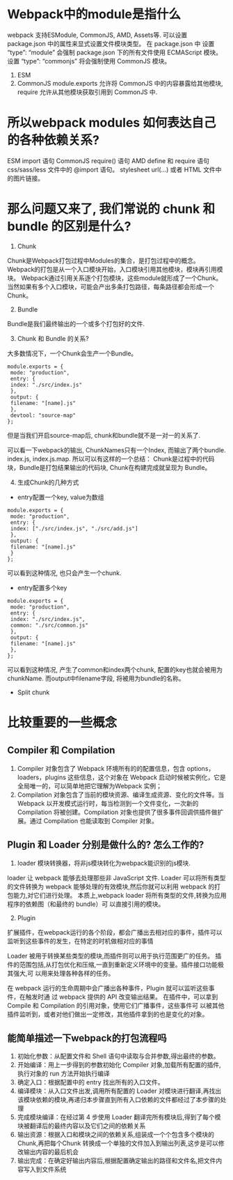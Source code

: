 # Webpack中的module是指什么
webpack ⽀持ESModule, CommonJS, AMD, Assets等.
可以设置 package.json 中的属性来显式设置⽂件模块类型。
在 package.json 中
设置 “type”: “module” 会强制 package.json 下的所有⽂件使⽤ ECMAScript 模块。
设置 “type”: “commonjs” 将会强制使⽤ CommonJS 模块。

1. ESM
2. CommonJS
module.exports 允许将 CommonJS 中的内容暴露给其他模块,
require 允许从其他模块获取引⽤到 CommonJS 中.

# 所以webpack modules 如何表达⾃⼰的各种依赖关系?
ESM import 语句
CommonJS require() 语句
AMD define 和 require 语句
css/sass/less ⽂件中的 @import 语句。
stylesheet url(…) 或者 HTML ⽂件中的图⽚链接。

# 那么问题⼜来了, 我们常说的 chunk 和 bundle 的区别是什么?

1. Chunk

Chunk是Webpack打包过程中Modules的集合，是打包过程中的概念。
Webpack的打包是从⼀个⼊⼝模块开始，⼊⼝模块引⽤其他模块，模块再引⽤模块。
Webpack通过引⽤关系逐个打包模块，这些module就形成了⼀个Chunk。
当然如果有多个⼊⼝模块，可能会产出多条打包路径，每条路径都会形成⼀个Chunk。

2. Bundle

Bundle是我们最终输出的⼀个或多个打包好的⽂件.

3. Chunk 和 Bundle 的关系?

⼤多数情况下，⼀个Chunk会⽣产⼀个Bundle。

```
module.exports = {
 mode: "production",
 entry: {
 index: "./src/index.js"
 },
 output: {
 filename: "[name].js"
 },
 devtool: "source-map"
};
```

但是当我们开启source-map后, chunk和bundle就不是⼀对⼀的关系了.

可以看⼀下webpack的输出, ChunkNames只有⼀个Index, ⽽输出了两个bundle. index.js, 
index.js.map.
所以可以有这样的⼀个总结：
Chunk是过程中的代码块，Bundle是打包结果输出的代码块, Chunk在构建完成就呈现为
Bundle。

4. ⽣成Chunk的⼏种⽅式

- entry配置⼀个key, value为数组
```
module.exports = {
 mode: "production",
 entry: {
 index: ["./src/index.js", "./src/add.js"]
 },
 output: {
 filename: "[name].js"
 }
};
```
可以看到这种情况, 也只会产⽣⼀个chunk.

- entry配置多个key
```
module.exports = {
 mode: "production",
 entry: {
 index: "./src/index.js",
 common: "./src/common.js"
 },
 output: {
 filename: "[name].js"
 },
};
```
可以看到这种情况, 产⽣了common和index两个chunk, 配置的key也就会被⽤为chunkName.
⽽output中filename字段, 将被⽤为bundle的名称。

- Split chunk

# ⽐较重要的⼀些概念

## Compiler 和 Compilation
1. Compiler 对象包含了 Webpack 环境所有的的配置信息，包含 options，loaders，plugins 这些信息，这个对象在 Webpack 启动时候被实例化，它是全局唯⼀的，可以简单地把它理解为Webpack 实例；
2. Compilation 对象包含了当前的模块资源、编译⽣成资源、变化的⽂件等。当 Webpack 以开发模式运⾏时，每当检测到⼀个⽂件变化，⼀次新的 Compilation 将被创建。Compilation 对象也提供了很多事件回调供插件做扩展。通过 Compilation 也能读取到 Compiler 对象。

## Plugin 和 Loader 分别是做什么的? 怎么⼯作的?

1. loader
模块转换器，将⾮js模块转化为webpack能识别的js模块.

loader 让 webpack 能够去处理那些⾮ JavaScript ⽂件.
Loader 可以将所有类型的⽂件转换为 webpack 能够处理的有效模块,然后你就可以利⽤
webpack 的打包能⼒,对它们进⾏处理。
本质上,webpack loader 将所有类型的⽂件,转换为应⽤程序的依赖图（和最终的 bundle）可
以直接引⽤的模块。

2. Plugin

扩展插件，在webpack运⾏的各个阶段，都会⼴播出去相对应的事件，插件可以
监听到这些事件的发⽣，在特定的时机做相对应的事情

Loader 被⽤于转换某些类型的模块,⽽插件则可以⽤于执⾏范围更⼴的任务。
插件的范围包括,从打包优化和压缩,⼀直到重新定义环境中的变量。插件接⼝功能极其强⼤,可
以⽤来处理各种各样的任务。

在 webpack 运⾏的⽣命周期中会⼴播出各种事件，Plugin 就可以监听这些事件，在触发时通
过 webpack 提供的 API 改变输出结果。
在插件中，可以拿到 Compile 和 Compilation 的引⽤对象，使⽤它们⼴播事件，这些事件可
以被其他插件监听到，或者对他们做出⼀定修改，其他插件拿到的也是变化的对象。

## 能简单描述⼀下webpack的打包流程吗

1. 初始化参数：从配置⽂件和 Shell 语句中读取与合并参数,得出最终的参数。
2. 开始编译：⽤上⼀步得到的参数初始化 Compiler 对象,加载所有配置的插件,执⾏对象的 run ⽅法开始执⾏编译
3. 确定⼊⼝：根据配置中的 entry 找出所有的⼊⼝⽂件。
4. 编译模块：从⼊⼝⽂件出发,调⽤所有配置的 Loader 对模块进⾏翻译,再找出该模块依赖的模块,再递归本步骤直到所有⼊⼝依赖的⽂件都经过了本步骤的处理
5. 完成模块编译：在经过第 4 步使⽤ Loader 翻译完所有模块后,得到了每个模块被翻译后的最终内容以及它们之间的依赖关系
6. 输出资源：根据⼊⼝和模块之间的依赖关系,组装成⼀个个包含多个模块的 Chunk,再把每个Chunk 转换成⼀个单独的⽂件加⼊到输出列表,这步是可以修改输出内容的最后机会
7. 输出完成：在确定好输出内容后,根据配置确定输出的路径和⽂件名,把⽂件内容写⼊到⽂件系统